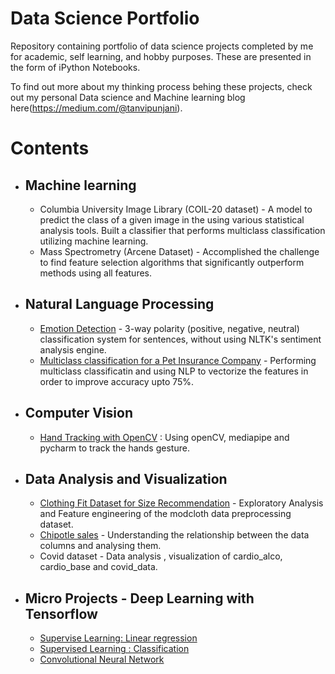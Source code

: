 # Data Science Portfolio
Repository containing portfolio of data science projects completed by me for academic, self learning, and hobby purposes. These are presented in the form of iPython Notebooks. 

To find out more about my thinking process behing these projects, check out my personal Data science and Machine learning blog here(https://medium.com/@tanvipunjani). 

# Contents
- ## Machine learning
  - Columbia University Image Library (COIL-20 dataset) - A model to predict the class of a given image in the using various statistical analysis tools. Built a classifier that performs multiclass classification utilizing machine learning.
  - Mass Spectrometry (Arcene Dataset) - Accomplished the challenge to find feature selection algorithms that significantly outperform methods using all features.

- ## Natural Language Processing
  - [Emotion Detection](https://github.com/tanupunjani/Emotion-Detection) - 3-way polarity (positive, negative, neutral) classification system for sentences, without using NLTK's sentiment analysis engine. 
  - [Multiclass classification for a Pet Insurance Company](https://www.kaggle.com/code/tanvipunjani/multiclass-classification-pet-insurance-company) - Performing multiclass classificatin and using NLP to vectorize the features in order to improve accuracy upto 75%.

- ## Computer Vision
  - [Hand Tracking with OpenCV](https://github.com/tanupunjani/hand-tracking-with-openCV) : Using openCV, mediapipe and pycharm to track the hands gesture.  
- ## Data Analysis and Visualization
  - [Clothing Fit Dataset for Size Recommendation](https://github.com/tanupunjani/data-science-portfolio/blob/main/EDA%20and%20FE.ipynb) -  Exploratory Analysis and Feature engineering of the modcloth data preprocessing dataset.
  - [Chipotle sales](https://github.com/tanupunjani/data-science-portfolio/blob/main/Getting-to-know-your-data.ipynb) - Understanding the relationship between the data columns and analysing them.
  - Covid dataset - Data analysis , visualization of cardio_alco, cardio_base and covid_data.


- ## Micro Projects - Deep Learning with Tensorflow
  - [Supervise Learning: Linear regression](https://github.com/tanupunjani/Deep-learning/blob/main/01_neural_network_regression_with_tensorflow.ipynb) 
  - [Supervised Learning : Classification](https://github.com/tanupunjani/Deep-learning/blob/main/02_NN_classification.ipynb) 
  - [Convolutional Neural Network](https://github.com/tanupunjani/Deep-learning/blob/main/Transfer_learning_with_tensorflow_scaling_up.ipynb)
